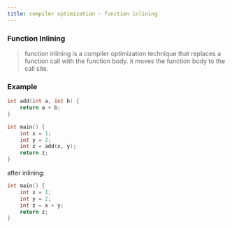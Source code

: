 ```yaml
---
title: compiler optimization - function inlining
---
```

### Function Inlining
> function inlining is a compiler optimization technique that replaces a function call with the function body.
> it moves the function body to the call site.

### Example
```c
int add(int a, int b) {
    return a + b;
}
```
```c
int main() {
    int x = 1;
    int y = 2;
    int z = add(x, y);
    return z;
}
```
after inlining:
```c
int main() {
    int x = 1;
    int y = 2;
    int z = x + y;
    return z;
}
```